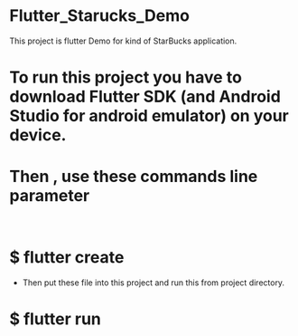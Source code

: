 # Flutter_Starucks_Demo

This project is flutter Demo for kind of StarBucks application.

# To run this project you have to download Flutter SDK (and Android Studio for android emulator) on your device.
# Then , use these commands line parameter
  
  
# $ flutter create <ProjectName>
  - Then put these file into this project and run this from project directory.

# $ flutter run
